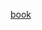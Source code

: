 [book](https://www.microsoft.com/en-us/research/uploads/prod/2017/06/INR-061-Mitra-neuralir-intro.pdf)
